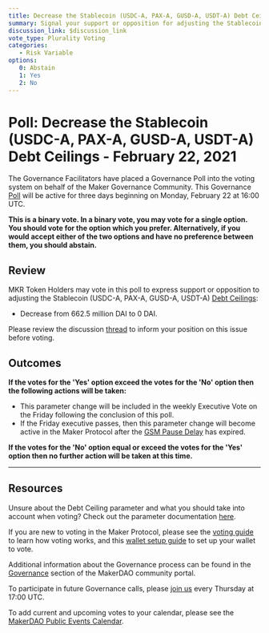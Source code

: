 ```yaml
---
title: Decrease the Stablecoin (USDC-A, PAX-A, GUSD-A, USDT-A) Debt Ceilings - February 22, 2021
summary: Signal your support or opposition for adjusting the Stablecoin (USDC-A, PAX-A, GUSD-A, USDT-A) Debt Ceilings from 662.5 million DAI to 0 DAI.
discussion_link: $discussion_link
vote_type: Plurality Voting
categories:
   - Risk Variable
options:
   0: Abstain
   1: Yes
   2: No
---
```

# Poll: Decrease the Stablecoin (USDC-A, PAX-A, GUSD-A, USDT-A) Debt Ceilings - February 22, 2021

The Governance Facilitators have placed a Governance Poll into the voting system on behalf of the Maker Governance Community. This Governance [Poll](https://community-development.makerdao.com/en/learn/governance/on-chain-gov) will be active for three days beginning on Monday, February 22 at 16:00 UTC.

**This is a binary vote. In a binary vote, you may vote for a single option. You should vote for the option which you prefer. Alternatively, if you would accept either of the two options and have no preference between them, you should abstain.**

## Review 

MKR Token Holders may vote in this poll to express support or opposition to adjusting the Stablecoin (USDC-A, PAX-A, GUSD-A, USDT-A) [Debt Ceilings](https://community-development.makerdao.com/en/learn/governance/param-debt-ceiling):
* Decrease from 662.5 million DAI to 0 DAI.

Please review the discussion [thread](https://forum.makerdao.com/t/turn-stablecoins-dc-to-0/6432) to inform your position on this issue before voting.

## Outcomes

**If the votes for the 'Yes' option exceed the votes for the 'No' option then the following actions will be taken:**
* This parameter change will be included in the weekly Executive Vote on the Friday following the conclusion of this poll. 
* If the Friday executive passes, then this parameter change will become active in the Maker Protocol after the [GSM Pause Delay](https://community-development.makerdao.com/en/learn/governance/param-gsm-pause-delay) has expired.

**If the votes for the 'No' option equal or exceed the votes for the 'Yes' option then no further action will be taken at this time.**

---

## Resources

Unsure about the Debt Ceiling parameter and what you should take into account when voting? Check out the parameter documentation [here](https://community-development.makerdao.com/en/learn/governance/param-debt-ceiling).

If you are new to voting in the Maker Protocol, please see the [voting guide](https://community-development.makerdao.com/en/learn/governance/how-voting-works/) to learn how voting works, and this [wallet setup guide](https://community-development.makerdao.com/en/learn/governance/voting-setup/) to set up your wallet to vote.

Additional information about the Governance process can be found in the [Governance](https://community-development.makerdao.com/en/learn/governance) section of the MakerDAO community portal.

To participate in future Governance calls, please [join us](https://github.com/makerdao/community/tree/master/governance/governance-and-risk-meetings) every Thursday at 17:00 UTC.

To add current and upcoming votes to your calendar, please see the [MakerDAO Public Events Calendar](https://calendar.google.com/calendar/embed?src=makerdao.com_3efhm2ghipksegl009ktniomdk%40group.calendar.google.com&ctz=UTC&mode=week&showCalendars=0&showPrint=0).
